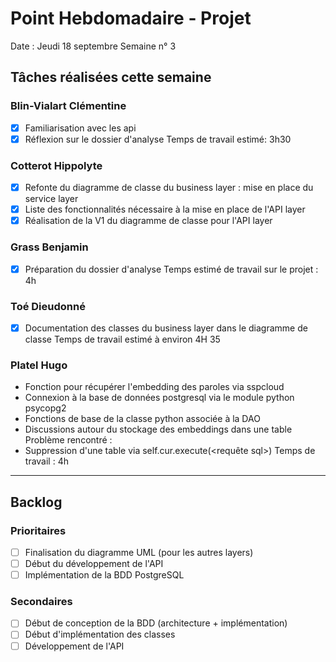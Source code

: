 # Point Hebdomadaire - Projet

Date : Jeudi 18 septembre
Semaine n° 3

## Tâches réalisées cette semaine

### Blin-Vialart Clémentine

- [x] Familiarisation avec les api
- [x] Réflexion sur le dossier d'analyse
Temps de travail estimé: 3h30

### Cotterot Hippolyte

- [x] Refonte du diagramme de classe du business layer : mise en place du service layer
- [x] Liste des fonctionnalités nécessaire à la mise en place de l'API layer
- [x] Réalisation de la V1 du diagramme de classe pour l'API layer

### Grass Benjamin 

- [x] Préparation du dossier d'analyse
Temps estimé de travail sur le projet : 4h

### Toé Dieudonné

- [x] Documentation des classes du business layer dans le diagramme de classe 
Temps de travail estimé à environ 4H 35

### Platel Hugo

- Fonction pour récupérer l'embedding des paroles via sspcloud 
- Connexion à la base de données postgresql via le module python psycopg2
- Fonctions de base de la classe python associée à la DAO
- Discussions autour du stockage des embeddings dans une table 
Problème rencontré : 
- Suppression d'une table via self.cur.execute(<requête sql>)
Temps de travail : 4h 

---

## Backlog

### Prioritaires

- [ ] Finalisation du diagramme UML (pour les autres layers)
- [ ] Début du développement de l'API
- [ ] Implémentation de la BDD PostgreSQL

### Secondaires

- [ ] Début de conception de la BDD (architecture + implémentation)
- [ ] Début d'implémentation des classes
- [ ] Développement de l'API

